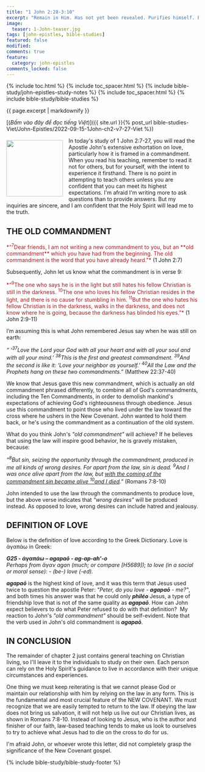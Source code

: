 ```yaml
---
title: "1 John 2:28-3:10"
excerpt: "Remain in Him. Has not yet been revealed. Purifies himself. Everyone who resides in him does not sin. So it is with the one who does not love his fellow Christians."
image:
  teaser: 1-John-teaser.jpg
tags: [john-epistles, bible-studies]
featured: false
modified:
comments: true
feature:
  category: john-epistles
comments_locked: false
---
```


{% include toc.html %}
{% include toc_spacer.html %}
{% include bible-study/john-epistles-study-notes %}
{% include toc_spacer.html %}
{% include bible-study/bible-studies %}

{{ page.excerpt | markdownify }}

[(<em>Bấm vào đây để đọc tiếng Việt</em>)]({{ site.url }}{% post_url bible-studies-Viet/John-Epistles/2022-09-15-1John-ch2-v7-27-Viet %})
<div>
<p>
<img alt src="{{ site.url }}/assets/images/1-John-teaser.jpg" style="border: 0px none; margin: 7px 15px 0px 0px; max-width: 100%; height: 148px; padding: 0px; float: left;">
In today's study of 1 John 2:7-27, you will read the Apostle John's extensive exhortation on love, particularly how it is framed in a commandment. When you read his teaching, remember to read it not for others, but for yourself, with the intent to experience it firsthand. There is no point in attempting to teach others unless you are confident that you can meet its highest expectations. I'm afraid I'm writing more to ask questions than to provide answers. But my inquiries are sincere, and I am confident that the Holy Spirit will lead me to the truth.
</p>
</div>

## THE OLD COMMANDMENT

<span style="color: rgb(159, 29, 33);">
*“<sup>7</sup>Dear friends, I am not writing a new commandment to you, but an **old commandment** which you have had from the beginning. The old commandment is the word that you have already heard."*
</span>
(1 John 2:7)

Subsequently, John let us know what the commandment is in verse 9:

<span style="color: rgb(159, 29, 33);">
*“<sup>9</sup>The one who says he is in the light but still hates his fellow Christian is still in the darkness. <sup>10</sup>The one who loves his fellow Christian resides in the light, and there is no cause for stumbling in him. <sup>11</sup>But the one who hates his fellow Christian is in the darkness, walks in the darkness, and does not know where he is going, because the darkness has blinded his eyes.”*
</span>
(1 John 2:9-11)

I’m assuming this is what John remembered Jesus say when he was still on earth:

> <span style="color: rgb(0, 61, 152);">
*“ ‘<sup>37</sup>Love the Lord your God with all your heart and with all your soul and with all your mind.’ <sup>38</sup>This is the first and greatest commandment. <sup>39</sup>And the second is like it: ‘Love your neighbor as yourself.’  <sup>40</sup>All the Law and the Prophets hang on these two commandments.”*</span> (Matthew 22:37-40)

We know that Jesus gave this new commandment, which is actually an old commandment phrased differently, to combine all of God's commandments, including the Ten Commandments, in order to demolish mankind's expectations of achieving God's righteousness through obedience. Jesus use this commandment to point those who lived under the law toward the cross where he ushers in the New Covenant. John wanted to hold them back, or he's using the commandment as a continuation of the old system.

What do you think John's *"old commandment"* will achieve? If he believes that using the law will inspire good behavior, he is gravely mistaken, because:

> <span style="color: rgb(0, 61, 152);">
*“<sup>8</sup>But sin, seizing the opportunity through the commandment, produced in me all kinds of wrong desires. For apart from the law, sin is dead. <sup>9</sup>And I was once alive apart from the law, but <u>with the coming of the commandment sin became alive <sup>10</sup>and I died</u>.”*</span> (Romans 7:8-10)

John intended to use the law through the commandments to produce love, but the above verse indicates that *"wrong desires"* will be produced instead. As opposed to love, wrong desires can include hatred and jealousy.

## DEFINITION OF LOVE

Below is the definition of love according to the Greek Dictionary. Love is ἀγαπάω in Greek:

> <span style="color: rgb(0, 61, 152);">
***G25 - ἀγαπάω – agapaō - ag-ap-ah'-o**<br />
Perhaps from ἄγαν agan (much; or compare [H5689]); to love (in a social or moral sense): - (be-) love (-ed).*
</span>

***agapaō*** is the highest kind of love, and it was this term that Jesus used twice to question the apostle Peter: <i>"Peter, do you love - ***agapaō*** - me?"</i>, and both times his answer was that he could only ***philéo*** Jesus, a type of friendship love that is not of the same quality as ***agapaō***. How can John expect believers to do what Peter refused to do with that definition?  My reaction to John's *"old commandment"* should be self-evident. Note that the verb used in John's old commandment is ***agapaō***.

## IN CONCLUSION

The remainder of chapter 2 just contains general teaching on Christian living, so I'll leave it to the individuals to study on their own. Each person can rely on the Holy Spirit's guidance to live in accordance with their unique circumstances and experiences.

One thing we must keep reiterating is that we cannot please God or maintain our relationship with him by relying on the law in any form. This is the fundamental and most crucial feature of the NEW COVENANT. We must recognize that we are easily tempted to return to the law. If obeying the law does not bring us salvation, it will not help us live out our Christian lives, as shown in Romans 7:8-10. Instead of looking to Jesus, who is the author and finisher of our faith, law-based teaching tends to make us look to ourselves to try to achieve what Jesus had to die on the cross to do for us.

I'm afraid John, or whoever wrote this letter, did not completely grasp the significance of the New Covenant gospel.

{% include bible-study/bible-study-footer %}

